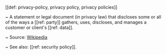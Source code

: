 [[def: privacy-policy, privacy policy, privacy policies]]

~ A statement or legal document (in privacy law) that discloses some or all of the ways a [[ref: party]] gathers, uses, discloses, and manages a customer or client's [[ref: data]].

~ Source: [Wikipedia](https://en.wikipedia.org/wiki/Privacy_policy)

~ See also: [[ref: security policy]].
